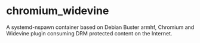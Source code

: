 # chromium_widevine

A systemd-nspawn container based on Debian Buster armhf, Chromium and Widevine plugin consuming DRM protected content on the Internet.